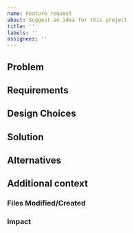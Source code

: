 ```yaml
---
name: Feature request
about: Suggest an idea for this project
title: ''
labels: ''
assignees: ''
---
```


<!-- 
For structure guidance, see example issue: https://github.com/AmpersandTarski/prototype/issues/272
This template follows the same structure for consistency across feature requests.
-->

## Problem

<!-- A clear and concise description of what the problem is. Ex. I'm always frustrated when [...] -->

## Requirements

<!-- Describe what you want to achieve. List specific requirements if applicable. -->

## Design Choices

<!-- A clear and concise description of the approach you want to take to solve the problem. Explain the reasoning behind your choices. -->

## Solution

<!-- Describe the solution and include technical details if applicable. -->

## Alternatives

<!-- A clear and concise description of any alternative solutions or features you've considered. -->

## Additional context

<!-- Add any other context or screenshots about the feature request here. -->

### Files Modified/Created

<!-- List any files that would need to be created or modified. Remove this section if not applicable. -->

### Impact

<!-- Describe the expected impact of this feature. Remove this section if not applicable. -->
